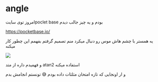 # angle
امروز توی سایتpoclet base بودم و یه چیز جالب دیدم

https://pocketbase.io/

یه همستر با چشم هاش موس رو دنبال میکرد منم تصمیم گرفتم بفهمم این چطور کار میکنه

![](https://upload.wikimedia.org/wikipedia/commons/thumb/a/ad/Atan2definition.svg/700px-Atan2definition.svg.png)

و فهمیدم داره از متد atan2 استفاده میکنه 

و ار اونجایی که تازه امتحان  مثلثات داده بودم 😅 تونستم انجامش بدم 
